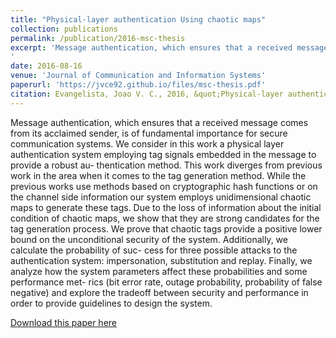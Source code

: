 ```yaml
---
title: "Physical-layer authentication Using chaotic maps"
collection: publications
permalink: /publication/2016-msc-thesis
excerpt: 'Message authentication, which ensures that a received message comes from its acclaimed sender, is of fundamental importance for secure communication systems. We consider in this work a physical layer authentication system employing tag signals embedded in the message to provide a robust au- thentication method. This work diverges from previous work in the area when it comes to the tag generation method. While the previous works use methods based on cryptographic hash functions or on the channel side information our system employs unidimensional chaotic maps to generate these tags. Due to the loss of information about the initial condition of chaotic maps, we show that they are strong candidates for the tag generation process. We prove that chaotic tags provide a positive lower bound on the unconditional security of the system. Additionally, we calculate the probability of suc- cess for three possible attacks to the authentication system: impersonation, substitution and replay. Finally, we analyze how the system parameters affect these probabilities and some performance met- rics (bit error rate, outage probability, probability of false negative) and explore the tradeoff between security and performance in order to provide guidelines to design the system.
'
date: 2016-08-16
venue: 'Journal of Communication and Information Systems'
paperurl: 'https://jvce92.github.io/files/msc-thesis.pdf'
citation: Evangelista, Joao V. C., 2016, &quot;Physical-layer authentication Using chaotic maps.&quot; <i>M.Sc. Thesis</i>, Universidade Federal de Pernambuco.'
---
```


Message authentication, which ensures that a received message comes from its acclaimed sender, is of fundamental importance for secure communication systems. We consider in this work a physical layer authentication system employing tag signals embedded in the message to provide a robust au- thentication method. This work diverges from previous work in the area when it comes to the tag generation method. While the previous works use methods based on cryptographic hash functions or on the channel side information our system employs unidimensional chaotic maps to generate these tags. Due to the loss of information about the initial condition of chaotic maps, we show that they are strong candidates for the tag generation process. We prove that chaotic tags provide a positive lower bound on the unconditional security of the system. Additionally, we calculate the probability of suc- cess for three possible attacks to the authentication system: impersonation, substitution and replay. Finally, we analyze how the system parameters affect these probabilities and some performance met- rics (bit error rate, outage probability, probability of false negative) and explore the tradeoff between security and performance in order to provide guidelines to design the system.


[Download this paper here](https://jvce92.github.io/files/msc-thesis.pdf)